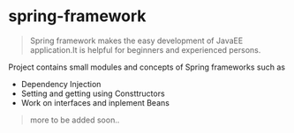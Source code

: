 # spring-framework

> Spring framework makes the easy development of JavaEE application.It is helpful for beginners and experienced persons.

Project contains small modules and concepts of Spring frameworks such as 

* Dependency Injection
* Setting and getting using Consttructors
* Work on interfaces and inplement Beans

> more to be added soon..


